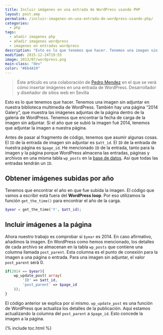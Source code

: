```yaml
---
title: Incluir imágenes en una entrada de WordPress usando PHP
layout: post.amp
permalink: /incluir-imagenes-en-una-entrada-de-wordpress-usando-php/
categories:
  - php
tags:
  - añadir imagenes php
  - añadir imagenes wordpress
  - imagenes en entradas wordpress
description: "Esto es lo que tenemos que hacer. Tenemos una imagen sin adjuntar en nuestra biblioteca multimedia de WordPress. También hay una página “2014 Galery”, que muestra las imágenes adjuntas de la página dentro de la galería de WordPress. Tenemos que encontrar la fecha de carga de la imagen sin adjuntar. Si el año que se subió la imagen fué 2014, tenemos que adjuntar la imagen a nuestra página."
modified: 2015-12-24T19:55
image: 2013/07/wordpress.png
main-class: "dev"
color: "#E64A19"
---
```

> Éste artículo es una colaboración de <a href="http://reinspirit.com/blog/" target="_blank">Pedro Mendez</a> en el que se verá cómo insertar imágenes en una entrada de WordPress. Desarrollador y diseñador de sitios web en Sevilla

<figure>
<a href="/assets/img/2013/07/wordpress.png"><amp-img layout="responsive" src="/assets/img/2013/07/wordpress.png" title="{{ page.title }}" alt="{{ page.title }}" width="231px" height="228px" /></a>
</figure>

Esto es lo que tenemos que hacer. Tenemos una imagen sin adjuntar en nuestra biblioteca multimedia de WordPress. También hay una página &#8220;2014 Galery&#8221;, que muestra las imágenes adjuntas de la página dentro de la galería de WordPress. Tenemos que encontrar la fecha de carga de la imagen sin adjuntar. Si el año que se subió la imagen fué 2014, tenemos que adjuntar la imagen a nuestra página.

<!--ad-->

Antes de pasar al fragmento de código, tenemos que asumir algunas cosas. El `ID` de la entrada de imagen sin adjuntar es `$att_id`. El `ID` de la entrada de nuestra página es `$page_id`. He mencionado `ID` de la entrada, tanto para la imagen y la página porque WordPress almacena las entradas, páginas y archivos en una misma tabla `wp_posts` en la [base de datos][1]. Así que todas las entradas tendrán un `ID`.

## Obtener imágenes subidas por año

Tenemos que encontrar el año en que fue subida la imagen. El código que vamos a escribir está fuera del **WordPress loop**. Por eso utilizamos la función `get_the_time()` para encontrar el año de la carga.

```php
$year = get_the_time('Y', $att_id);

```

## Incluir imágenes a la página

Ahora nuestro trabajo es comprobar si `$year` es 2014. En caso afirmativo, añadimos la imagen. En WordPress como hemos mencionado, los detalles de cada archivo se almacenan en la tabla `wp_posts` que contiene una columna llamada `post_parent`. Esta columna es el punto de conexión para la imagen a una página o entrada. Para una imagen sin adjuntar, el valor `post_parent` será 0.

```php
if(2014 == $year){
    wp_update_post( array(
        'ID' => $att_id,
        'post_parent' => $page_id
    ));
}

```

El código anterior se explica por sí mismo. `wp_update_post` es una función de WordPress que actualiza los detalles de la publicación. Aquí estamos actualizando la columna del `post_parent` a `$page_id`. Esto concede la imagen a la página.



[1]: https://elbauldelprogramador.com/bases-de-datos/ "Bases de Datos"

{% include toc.html %}
